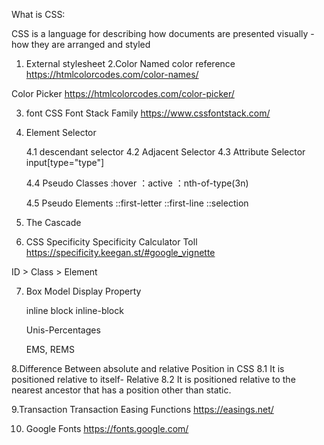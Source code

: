 What is CSS:

<!-- Cascading Style Sheet -->

CSS is a language for describing how documents are presented visually - how they are arranged and styled

1. External stylesheet
   2.Color
   Named color reference
   https://htmlcolorcodes.com/color-names/

Color Picker
https://htmlcolorcodes.com/color-picker/

3. font
   CSS Font Stack Family
   https://www.cssfontstack.com/

4. Element Selector

   4.1 descendant selector
   4.2 Adjacent Selector
   4.3 Attribute Selector
   input[type="type"]

   4.4 Pseudo Classes
   :hover ：active ：nth-of-type(3n)

   4.5 Pseudo Elements
   ::first-letter ::first-line ::selection

5. The Cascade

6. CSS Specificity
   Specificity Calculator Toll
   https://specificity.keegan.st/#google_vignette

ID > Class > Element

7. Box Model
   Display Property

   inline block inline-block

   Unis-Percentages

   EMS, REMS

8.Difference Between absolute and relative Position in CSS
8.1 It is positioned relative to itself- Relative
8.2 It is positioned relative to the nearest ancestor that has a position other than static.

9.Transaction
Transaction Easing Functions
https://easings.net/

10. Google Fonts
    https://fonts.google.com/
